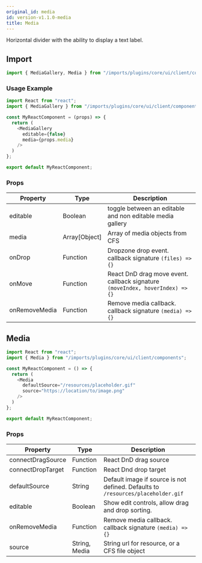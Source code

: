 ```yaml
---
original_id: media
id: version-v1.1.0-media
title: Media
---
```

    
Horizontal divider with the ability to display a text label.

## Import

```javascript
import { MediaGallery, Media } from "/imports/plugins/core/ui/client/components";
```

### Usage Example

```javascript
import React from "react";
import { MediaGallery } from "/imports/plugins/core/ui/client/components";

const MyReactComponent = (props) => {
  return (
    <MediaGallery
      editable={false}
      media={props.media}
    />
  )
};

export default MyReactComponent;
```

### Props

Property      | Type          | Description
------------- | ------------- | -----------------------------------------------------------------------------
editable      | Boolean       | toggle between an editable and non editable media gallery
media         | Array[Object] | Array of media objects from CFS
onDrop        | Function      | Dropzone drop event. callback signature `(files) => {}`
onMove        | Function      | React DnD drag move event. callback signature `(moveIndex, hoverIndex) => {}`
onRemoveMedia | Function      | Remove media callback. callback signature `(media) => {}`

## Media

```javascript
import React from "react";
import { Media } from "/imports/plugins/core/ui/client/components";

const MyReactComponent = () => {
  return (
    <Media
      defaultSource="/resources/placeholder.gif"
      source="https://location/to/image.png"
    />
  )
};

export default MyReactComponent;
```

### Props

Property          | Type          | Description
----------------- | ------------- | --------------------------------------------------------------------------------
connectDragSource | Function      | React DnD drag source
connectDropTarget | Function      | React Dnd drop target
defaultSource     | String        | Default image if source is not defined. Defaults to `/resources/placeholder.gif`
editable          | Boolean       | Show edit controls, allow drag and drop sorting.
onRemoveMedia     | Function      | Remove media callback. callback signature `(media) => {}`
source            | String, Media | String url for resource, or a CFS file object
